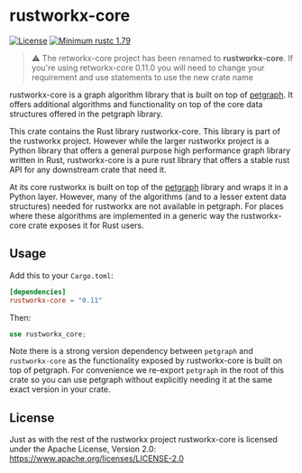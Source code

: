 # rustworkx-core

[![License](https://img.shields.io/github/license/Qiskit/rustworkx.svg?style=popout-square)](https://opensource.org/licenses/Apache-2.0)
[![Minimum rustc 1.79](https://img.shields.io/badge/rustc-1.79+-blue.svg)](https://rust-lang.github.io/rfcs/2495-min-rust-version.html)

> :warning: The retworkx-core project has been renamed to **rustworkx-core**.
> If you're using retworkx-core 0.11.0 you will need to change your requirement
> and use statements to use the new crate name

rustworkx-core is a graph algorithm library that is built on top of
[petgraph](https://github.com/petgraph/petgraph). It offers additional
algorithms and functionality on top of the core data structures offered in
the petgraph library.

This crate contains the Rust library rustworkx-core. This library is part of the
rustworkx project. However while the larger rustworkx project is a Python library
that offers a general purpose high performance graph library written in Rust,
rustworkx-core is a pure rust library that offers a stable rust API for any
downstream crate that need it.

At its core rustworkx is built on top of the
[petgraph](https://github.com/petgraph/petgraph) library and wraps it in a
Python layer. However, many of the algorithms (and to a lesser extent data
structures) needed for rustworkx are not available in petgraph. For places
where these algorithms are implemented in a generic way the rustworkx-core
crate exposes it for Rust users.

## Usage

Add this to your `Cargo.toml`:

```toml
[dependencies]
rustworkx-core = "0.11"
```

Then:

```rust
use rustworkx_core;
```

Note there is a strong version dependency between `petgraph` and `rustworkx-core`
as the functionality exposed by rustworkx-core is built on top of petgraph. For
convenience we re-export `petgraph` in the root of this crate so you can use
petgraph without explicitly needing it at the same exact version in your crate.

## License

Just as with the rest of the rustworkx project rustworkx-core is licensed under
the Apache License, Version 2.0: https://www.apache.org/licenses/LICENSE-2.0
